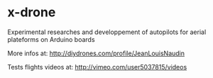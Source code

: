 x-drone
=======

Experimental researches and developpement of autopilots for aerial plateforms on Arduino boards

More infos at: http://diydrones.com/profile/JeanLouisNaudin

Tests flights videos at: http://vimeo.com/user5037815/videos
